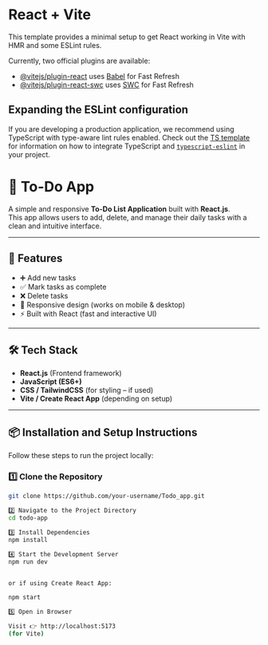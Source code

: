 # React + Vite

This template provides a minimal setup to get React working in Vite with HMR and some ESLint rules.

Currently, two official plugins are available:

- [@vitejs/plugin-react](https://github.com/vitejs/vite-plugin-react/blob/main/packages/plugin-react) uses [Babel](https://babeljs.io/) for Fast Refresh
- [@vitejs/plugin-react-swc](https://github.com/vitejs/vite-plugin-react/blob/main/packages/plugin-react-swc) uses [SWC](https://swc.rs/) for Fast Refresh

## Expanding the ESLint configuration

If you are developing a production application, we recommend using TypeScript with type-aware lint rules enabled. Check out the [TS template](https://github.com/vitejs/vite/tree/main/packages/create-vite/template-react-ts) for information on how to integrate TypeScript and [`typescript-eslint`](https://typescript-eslint.io) in your project.


# 📝 To-Do App

A simple and responsive **To-Do List Application** built with **React.js**.  
This app allows users to add, delete, and manage their daily tasks with a clean and intuitive interface.

---

## 🚀 Features
- ➕ Add new tasks  
- ✅ Mark tasks as complete  
- ❌ Delete tasks  
- 📱 Responsive design (works on mobile & desktop)  
- ⚡ Built with React (fast and interactive UI)  

---

## 🛠️ Tech Stack
- **React.js** (Frontend framework)  
- **JavaScript (ES6+)**  
- **CSS / TailwindCSS** (for styling – if used)  
- **Vite / Create React App** (depending on setup)  

---

## 📦 Installation and Setup Instructions

Follow these steps to run the project locally:

### 1️⃣ Clone the Repository
```bash
git clone https://github.com/your-username/Todo_app.git

2️⃣ Navigate to the Project Directory
cd todo-app

3️⃣ Install Dependencies
npm install

4️⃣ Start the Development Server
npm run dev


or if using Create React App:

npm start

5️⃣ Open in Browser

Visit 👉 http://localhost:5173
(for Vite)


